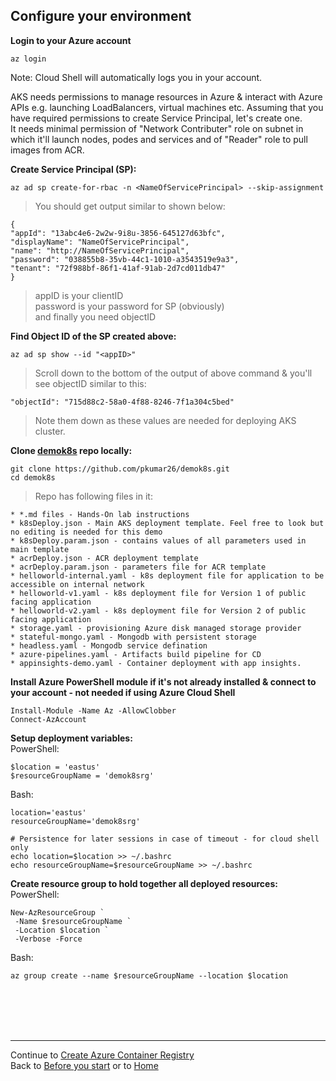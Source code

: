 ## Configure your environment

**Login to your Azure account**

    az login
Note: Cloud Shell will automatically logs you in your account.

AKS needs permissions to manage resources in Azure & interact with Azure APIs e.g. launching LoadBalancers, virtual machines etc. Assuming that you have required permissions to create Service Principal, let's create one. \
It needs minimal permission of "Network Contributer" role on subnet in which it'll launch nodes, podes and services and of "Reader" role to pull images from ACR.

**Create Service Principal (SP):**

    az ad sp create-for-rbac -n <NameOfServicePrincipal> --skip-assignment


>You should get output similar to shown below:

    {
    "appId": "13abc4e6-2w2w-9i8u-3856-645127d63bfc",
    "displayName": "NameOfServicePrincipal",
    "name": "http://NameOfServicePrincipal",
    "password": "038855b8-35vb-44c1-1010-a3543519e9a3",
    "tenant": "72f988bf-86f1-41af-91ab-2d7cd011db47"
    }

>appID is your clientID \
password is your password for SP (obviously) \
and finally you need objectID

**Find Object ID of the SP created above:**

    az ad sp show --id "<appID>"

>Scroll down to the bottom of the output of above command & you'll see objectID similar to this:

    "objectId": "715d88c2-58a0-4f88-8246-7f1a304c5bed"

>Note them down as these values are needed for deploying AKS cluster.

**Clone [demok8s](https://aka.ms/aksdevops) repo locally:**

    git clone https://github.com/pkumar26/demok8s.git
    cd demok8s

>Repo has following files in it:

    * *.md files - Hands-On lab instructions
    * k8sDeploy.json - Main AKS deployment template. Feel free to look but no editing is needed for this demo
    * k8sDeploy.param.json - contains values of all parameters used in main template
    * acrDeploy.json - ACR deployment template
    * acrDeploy.param.json - parameters file for ACR template
    * helloworld-internal.yaml - k8s deployment file for application to be accessible on internal network
    * helloworld-v1.yaml - k8s deployment file for Version 1 of public facing application
    * helloworld-v2.yaml - k8s deployment file for Version 2 of public facing application
    * storage.yaml - provisioning Azure disk managed storage provider
    * stateful-mongo.yaml - Mongodb with persistent storage
    * headless.yaml - Mongodb service defination
    * azure-pipelines.yaml - Artifacts build pipeline for CD
    * appinsights-demo.yaml - Container deployment with app insights.

**Install Azure PowerShell module if it's not already installed & connect to your account - not needed if using Azure Cloud Shell**

    Install-Module -Name Az -AllowClobber
    Connect-AzAccount

**Setup deployment variables:**\
PowerShell:

    $location = 'eastus'
    $resourceGroupName = 'demok8srg'

Bash:

    location='eastus'
    resourceGroupName='demok8srg'

    # Persistence for later sessions in case of timeout - for cloud shell only
    echo location=$location >> ~/.bashrc
    echo resourceGroupName=$resourceGroupName >> ~/.bashrc


**Create resource group to hold together all deployed resources:**\
PowerShell:

    New-AzResourceGroup `
     -Name $resourceGroupName `
     -Location $location `
     -Verbose -Force

Bash:

    az group create --name $resourceGroupName --location $location
<br>
<br>
<br>
<br>

---
Continue to [Create Azure Container Registry](acr.md)\
Back to [Before you start](start.md) or to [Home](README.md)
